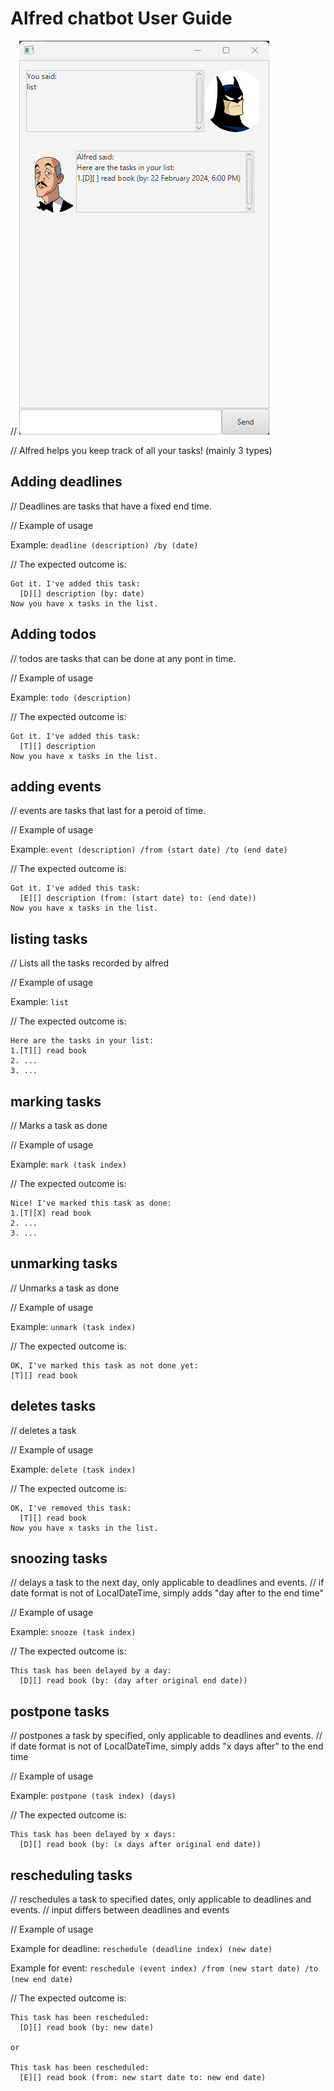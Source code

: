 # Alfred chatbot User Guide

// ![img.png](Ui.png)

// Alfred helps you keep track of all your tasks! (mainly 3 types)

## Adding deadlines

// Deadlines are tasks that have a fixed end time.

// Example of usage

Example: `deadline (description) /by (date)`

// The expected outcome is:

```
Got it. I've added this task:
  [D][] description (by: date)
Now you have x tasks in the list.
```

## Adding todos

// todos are tasks that can be done at any pont in time.

// Example of usage

Example: `todo (description)`

// The expected outcome is:

```
Got it. I've added this task:
  [T][] description
Now you have x tasks in the list.
```


## adding events

// events are tasks that last for a peroid of time.

// Example of usage

Example: `event (description) /from (start date) /to (end date)`

// The expected outcome is:

```
Got it. I've added this task:
  [E][] description (from: (start date) to: (end date))
Now you have x tasks in the list.
```

## listing tasks

// Lists all the tasks recorded by alfred

// Example of usage

Example: `list`

// The expected outcome is:

```
Here are the tasks in your list:
1.[T][] read book
2. ...
3. ...
```

## marking tasks

// Marks a task as done

// Example of usage

Example: `mark (task index)`

// The expected outcome is:

```
Nice! I've marked this task as done:
1.[T][X] read book
2. ...
3. ...
```

## unmarking tasks

// Unmarks a task as done

// Example of usage

Example: `unmark (task index)`

// The expected outcome is:

```
OK, I've marked this task as not done yet:
[T][] read book
```

## deletes tasks

// deletes a task

// Example of usage

Example: `delete (task index)`

// The expected outcome is:

```
OK, I've removed this task:
  [T][] read book
Now you have x tasks in the list.
```

## snoozing tasks

// delays a task to the next day, only applicable to deadlines and events.
// if date format is not of LocalDateTime, simply adds "day after to the end time"

// Example of usage

Example: `snooze (task index)`

// The expected outcome is:

```
This task has been delayed by a day:
  [D][] read book (by: (day after original end date))
```

## postpone tasks

// postpones a task by specified, only applicable to deadlines and events.
// if date format is not of LocalDateTime, simply adds "x days after" to the end time

// Example of usage

Example: `postpone (task index) (days)`

// The expected outcome is:

```
This task has been delayed by x days:
  [D][] read book (by: (x days after original end date))
```

## rescheduling tasks

// reschedules a task to specified dates, only applicable to deadlines and events.
// input differs between deadlines and events 

// Example of usage

Example for deadline: `reschedule (deadline index) (new date)`

Example for event: `reschedule (event index) /from (new start date) /to (new end date)`

// The expected outcome is:

```
This task has been rescheduled:
  [D][] read book (by: new date)
  
or 

This task has been rescheduled:
  [E][] read book (from: new start date to: new end date)
```